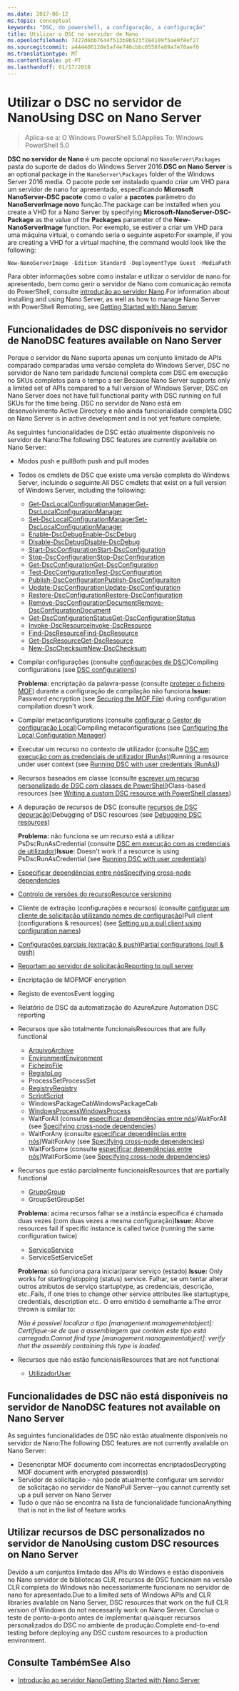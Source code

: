 ```yaml
---
ms.date: 2017-06-12
ms.topic: conceptual
keywords: "DSC, do powershell, a configuração, a configuração"
title: Utilizar o DSC no servidor de Nano
ms.openlocfilehash: 7427d6bb7644f513b9b523f284109f5ae0f8ef27
ms.sourcegitcommit: a444406120e5af4e746cbbc0558fe89a7e78aef6
ms.translationtype: MT
ms.contentlocale: pt-PT
ms.lasthandoff: 01/17/2018
---
```

# <a name="using-dsc-on-nano-server"></a><span data-ttu-id="4dcbd-103">Utilizar o DSC no servidor de Nano</span><span class="sxs-lookup"><span data-stu-id="4dcbd-103">Using DSC on Nano Server</span></span>

> <span data-ttu-id="4dcbd-104">Aplica-se a: O Windows PowerShell 5.0</span><span class="sxs-lookup"><span data-stu-id="4dcbd-104">Applies To: Windows PowerShell 5.0</span></span>

<span data-ttu-id="4dcbd-105">**DSC no servidor de Nano** é um pacote opcional no `NanoServer\Packages` pasta do suporte de dados do Windows Server 2016.</span><span class="sxs-lookup"><span data-stu-id="4dcbd-105">**DSC on Nano Server** is an optional package in the `NanoServer\Packages` folder of the Windows Server 2016 media.</span></span> <span data-ttu-id="4dcbd-106">O pacote pode ser instalado quando criar um VHD para um servidor de nano for apresentado, especificando **Microsoft NanoServer-DSC pacote** como o valor a **pacotes** parâmetro do **NanoServerImage novo**  função.</span><span class="sxs-lookup"><span data-stu-id="4dcbd-106">The package can be installed when you create a VHD for a Nano Server by specifying **Microsoft-NanoServer-DSC-Package** as the value of the **Packages** parameter of the **New-NanoServerImage** function.</span></span> <span data-ttu-id="4dcbd-107">Por exemplo, se estiver a criar um VHD para uma máquina virtual, o comando seria o seguinte aspeto:</span><span class="sxs-lookup"><span data-stu-id="4dcbd-107">For example, if you are creating a VHD for a virtual machine, the command would look like the following:</span></span>

```powershell
New-NanoServerImage -Edition Standard -DeploymentType Guest -MediaPath f:\ -BasePath .\Base -TargetPath .\Nano1\Nano.vhd -ComputerName Nano1 -Packages Microsoft-NanoServer-DSC-Package
```

<span data-ttu-id="4dcbd-108">Para obter informações sobre como instalar e utilizar o servidor de nano for apresentado, bem como gerir o servidor de Nano com comunicação remota do PowerShell, consulte [introdução ao servidor Nano](https://technet.microsoft.com/en-us/library/mt126167.aspx).</span><span class="sxs-lookup"><span data-stu-id="4dcbd-108">For information about installing and using Nano Server, as well as how to manage Nano Server with PowerShell Remoting, see [Getting Started with Nano Server](https://technet.microsoft.com/en-us/library/mt126167.aspx).</span></span>


## <a name="dsc-features-available-on-nano-server"></a><span data-ttu-id="4dcbd-109">Funcionalidades de DSC disponíveis no servidor de Nano</span><span class="sxs-lookup"><span data-stu-id="4dcbd-109">DSC features available on Nano Server</span></span>

 <span data-ttu-id="4dcbd-110">Porque o servidor de Nano suporta apenas um conjunto limitado de APIs comparado comparadas uma versão completa do Windows Server, DSC no servidor de Nano tem paridade funcional completa com DSC em execução no SKUs completos para o tempo a ser.</span><span class="sxs-lookup"><span data-stu-id="4dcbd-110">Because Nano Server supports only a limited set of APIs compared to a full version of Windows Server, DSC on Nano Server does not have full functional parity with DSC running on full SKUs for the time being.</span></span> <span data-ttu-id="4dcbd-111">DSC no servidor de Nano está em desenvolvimento Active Directory e não ainda funcionalidade completa.</span><span class="sxs-lookup"><span data-stu-id="4dcbd-111">DSC on Nano Server is in active development and is not yet feature complete.</span></span>
 
 <span data-ttu-id="4dcbd-112">As seguintes funcionalidades de DSC estão atualmente disponíveis no servidor de Nano:</span><span class="sxs-lookup"><span data-stu-id="4dcbd-112">The following DSC features are currently available on Nano Server:</span></span> 


* <span data-ttu-id="4dcbd-113">Modos push e pull</span><span class="sxs-lookup"><span data-stu-id="4dcbd-113">Both push and pull modes</span></span>

* <span data-ttu-id="4dcbd-114">Todos os cmdlets de DSC que existe uma versão completa do Windows Server, incluindo o seguinte:</span><span class="sxs-lookup"><span data-stu-id="4dcbd-114">All DSC cmdlets that exist on a full version of Windows Server, including the following:</span></span> 
  * [<span data-ttu-id="4dcbd-115">Get-DscLocalConfigurationManager</span><span class="sxs-lookup"><span data-stu-id="4dcbd-115">Get-DscLocalConfigurationManager</span></span>](https://technet.microsoft.com/en-us/library/dn407378.aspx)
  * [<span data-ttu-id="4dcbd-116">Set-DscLocalConfigurationManager</span><span class="sxs-lookup"><span data-stu-id="4dcbd-116">Set-DscLocalConfigurationManager</span></span>](https://technet.microsoft.com/en-us/library/dn521621.aspx)   
  * [<span data-ttu-id="4dcbd-117">Enable-DscDebug</span><span class="sxs-lookup"><span data-stu-id="4dcbd-117">Enable-DscDebug</span></span>](https://technet.microsoft.com/en-us/library/mt517870.aspx)
  * [<span data-ttu-id="4dcbd-118">Disable-DscDebug</span><span class="sxs-lookup"><span data-stu-id="4dcbd-118">Disable-DscDebug</span></span>](https://technet.microsoft.com/en-us/library/mt517872.aspx)       
  * [<span data-ttu-id="4dcbd-119">Start-DscConfiguration</span><span class="sxs-lookup"><span data-stu-id="4dcbd-119">Start-DscConfiguration</span></span>](https://technet.microsoft.com/en-us/library/dn521623.aspx)
  * [<span data-ttu-id="4dcbd-120">Stop-DscConfiguration</span><span class="sxs-lookup"><span data-stu-id="4dcbd-120">Stop-DscConfiguration</span></span>](https://technet.microsoft.com/en-us/library/mt143542.aspx)
  * [<span data-ttu-id="4dcbd-121">Get-DscConfiguration</span><span class="sxs-lookup"><span data-stu-id="4dcbd-121">Get-DscConfiguration</span></span>](https://technet.microsoft.com/en-us/library/dn407379.aspx)
  * [<span data-ttu-id="4dcbd-122">Test-DscConfiguration</span><span class="sxs-lookup"><span data-stu-id="4dcbd-122">Test-DscConfiguration</span></span>](https://technet.microsoft.com/en-us/library/dn407382.aspx)      
  * [<span data-ttu-id="4dcbd-123">Publish-DscConfiguraiton</span><span class="sxs-lookup"><span data-stu-id="4dcbd-123">Publish-DscConfiguraiton</span></span>](https://technet.microsoft.com/en-us/library/mt517875.aspx) 
  * [<span data-ttu-id="4dcbd-124">Update-DscConfiguration</span><span class="sxs-lookup"><span data-stu-id="4dcbd-124">Update-DscConfiguration</span></span>](https://technet.microsoft.com/en-us/library/mt143541.aspx)
  * [<span data-ttu-id="4dcbd-125">Restore-DscConfiguration</span><span class="sxs-lookup"><span data-stu-id="4dcbd-125">Restore-DscConfiguration</span></span>](https://technet.microsoft.com/en-us/library/dn407383.aspx)
  * [<span data-ttu-id="4dcbd-126">Remove-DscConfigurationDocument</span><span class="sxs-lookup"><span data-stu-id="4dcbd-126">Remove-DscConfigurationDocument</span></span>](https://technet.microsoft.com/en-us/library/mt143544.aspx)
  * [<span data-ttu-id="4dcbd-127">Get-DscConfigurationStatus</span><span class="sxs-lookup"><span data-stu-id="4dcbd-127">Get-DscConfigurationStatus</span></span>](https://technet.microsoft.com/en-us/library/mt517868.aspx)
  * [<span data-ttu-id="4dcbd-128">Invoke-DscResource</span><span class="sxs-lookup"><span data-stu-id="4dcbd-128">Invoke-DscResource</span></span>](https://technet.microsoft.com/en-us/library/mt517869.aspx)
  * [<span data-ttu-id="4dcbd-129">Find-DscResource</span><span class="sxs-lookup"><span data-stu-id="4dcbd-129">Find-DscResource</span></span>](https://technet.microsoft.com/en-us/library/mt517874.aspx)
  * [<span data-ttu-id="4dcbd-130">Get-DscResource</span><span class="sxs-lookup"><span data-stu-id="4dcbd-130">Get-DscResource</span></span>](https://technet.microsoft.com/en-us/library/dn521625.aspx)
  * [<span data-ttu-id="4dcbd-131">New-DscChecksum</span><span class="sxs-lookup"><span data-stu-id="4dcbd-131">New-DscChecksum</span></span>](https://technet.microsoft.com/en-us/library/dn521622.aspx)    

* <span data-ttu-id="4dcbd-132">Compilar configurações (consulte [configurações de DSC](configurations.md))</span><span class="sxs-lookup"><span data-stu-id="4dcbd-132">Compiling configurations (see [DSC configurations](configurations.md))</span></span>

  <span data-ttu-id="4dcbd-133">**Problema:** encriptação da palavra-passe (consulte [proteger o ficheiro MOF](securemof.md)) durante a configuração de compilação não funciona.</span><span class="sxs-lookup"><span data-stu-id="4dcbd-133">**Issue:** Password encryption (see [Securing the MOF File](securemof.md)) during configuration compilation doesn't work.</span></span>

* <span data-ttu-id="4dcbd-134">Compilar metaconfigurations (consulte [configurar o Gestor de configuração Local](metaConfig.md))</span><span class="sxs-lookup"><span data-stu-id="4dcbd-134">Compiling metaconfigurations (see [Configuring the Local Configuration Manager](metaConfig.md))</span></span>

* <span data-ttu-id="4dcbd-135">Executar um recurso no contexto de utilizador (consulte [DSC em execução com as credenciais de utilizador (RunAs)](runAsUser.md))</span><span class="sxs-lookup"><span data-stu-id="4dcbd-135">Running a resource under user context (see [Running DSC with user credentials (RunAs)](runAsUser.md))</span></span>

* <span data-ttu-id="4dcbd-136">Recursos baseados em classe (consulte [escrever um recurso personalizado de DSC com classes de PowerShell](authoringResourceClass.md))</span><span class="sxs-lookup"><span data-stu-id="4dcbd-136">Class-based resources (see [Writing a custom DSC resource with PowerShell classes](authoringResourceClass.md))</span></span>

* <span data-ttu-id="4dcbd-137">A depuração de recursos de DSC (consulte [recursos de DSC depuração](debugresource.md))</span><span class="sxs-lookup"><span data-stu-id="4dcbd-137">Debugging of DSC resources (see [Debugging DSC resources](debugresource.md))</span></span>
  
  <span data-ttu-id="4dcbd-138">**Problema:** não funciona se um recurso está a utilizar PsDscRunAsCredential (consulte [DSC em execução com as credenciais de utilizador](runAsUser.md))</span><span class="sxs-lookup"><span data-stu-id="4dcbd-138">**Issue:** Doesn't work if a resource is using PsDscRunAsCredential (see [Running DSC with user credentials](runAsUser.md))</span></span>

* [<span data-ttu-id="4dcbd-139">Especificar dependências entre nós</span><span class="sxs-lookup"><span data-stu-id="4dcbd-139">Specifying cross-node dependencies</span></span>](crossNodeDependencies.md) 

* [<span data-ttu-id="4dcbd-140">Controlo de versões do recurso</span><span class="sxs-lookup"><span data-stu-id="4dcbd-140">Resource versioning</span></span>](sxsResource.md)

* <span data-ttu-id="4dcbd-141">Cliente de extração (configurações e recursos) (consulte [configurar um cliente de solicitação utilizando nomes de configuração](pullClientConfigNames.md))</span><span class="sxs-lookup"><span data-stu-id="4dcbd-141">Pull client (configurations & resources) (see [Setting up a pull client using configuration names](pullClientConfigNames.md))</span></span>

* [<span data-ttu-id="4dcbd-142">Configurações parciais (extração & push)</span><span class="sxs-lookup"><span data-stu-id="4dcbd-142">Partial configurations (pull & push)</span></span>](partialConfigs.md)

* [<span data-ttu-id="4dcbd-143">Reportam ao servidor de solicitação</span><span class="sxs-lookup"><span data-stu-id="4dcbd-143">Reporting to pull server</span></span>](reportServer.md) 

* <span data-ttu-id="4dcbd-144">Encriptação de MOF</span><span class="sxs-lookup"><span data-stu-id="4dcbd-144">MOF encryption</span></span>

* <span data-ttu-id="4dcbd-145">Registo de eventos</span><span class="sxs-lookup"><span data-stu-id="4dcbd-145">Event logging</span></span>

* <span data-ttu-id="4dcbd-146">Relatório de DSC da automatização do Azure</span><span class="sxs-lookup"><span data-stu-id="4dcbd-146">Azure Automation DSC reporting</span></span>

* <span data-ttu-id="4dcbd-147">Recursos que são totalmente funcionais</span><span class="sxs-lookup"><span data-stu-id="4dcbd-147">Resources that are fully functional</span></span>
  * [<span data-ttu-id="4dcbd-148">Arquivo</span><span class="sxs-lookup"><span data-stu-id="4dcbd-148">Archive</span></span>](archiveResource.md)
  * [<span data-ttu-id="4dcbd-149">Environment</span><span class="sxs-lookup"><span data-stu-id="4dcbd-149">Environment</span></span>](environmentResource.md)
  * [<span data-ttu-id="4dcbd-150">Ficheiro</span><span class="sxs-lookup"><span data-stu-id="4dcbd-150">File</span></span>](fileResource.md)
  * [<span data-ttu-id="4dcbd-151">Registo</span><span class="sxs-lookup"><span data-stu-id="4dcbd-151">Log</span></span>](logResource.md)
  * <span data-ttu-id="4dcbd-152">ProcessSet</span><span class="sxs-lookup"><span data-stu-id="4dcbd-152">ProcessSet</span></span>
  * [<span data-ttu-id="4dcbd-153">Registry</span><span class="sxs-lookup"><span data-stu-id="4dcbd-153">Registry</span></span>](registryResource.md)
  * [<span data-ttu-id="4dcbd-154">Script</span><span class="sxs-lookup"><span data-stu-id="4dcbd-154">Script</span></span>](scriptResource.md)
  * <span data-ttu-id="4dcbd-155">WindowsPackageCab</span><span class="sxs-lookup"><span data-stu-id="4dcbd-155">WindowsPackageCab</span></span>
  * [<span data-ttu-id="4dcbd-156">WindowsProcess</span><span class="sxs-lookup"><span data-stu-id="4dcbd-156">WindowsProcess</span></span>](windowsProcessResource.md)
  * <span data-ttu-id="4dcbd-157">WaitForAll (consulte [especificar dependências entre nós](crossNodeDependencies.md))</span><span class="sxs-lookup"><span data-stu-id="4dcbd-157">WaitForAll (see [Specifying cross-node dependencies](crossNodeDependencies.md))</span></span>
  * <span data-ttu-id="4dcbd-158">WaitForAny (consulte [especificar dependências entre nós](crossNodeDependencies.md))</span><span class="sxs-lookup"><span data-stu-id="4dcbd-158">WaitForAny (see [Specifying cross-node dependencies](crossNodeDependencies.md))</span></span>
  * <span data-ttu-id="4dcbd-159">WaitForSome (consulte [especificar dependências entre nós](crossNodeDependencies.md))</span><span class="sxs-lookup"><span data-stu-id="4dcbd-159">WaitForSome (see [Specifying cross-node dependencies](crossNodeDependencies.md))</span></span>

* <span data-ttu-id="4dcbd-160">Recursos que estão parcialmente funcionais</span><span class="sxs-lookup"><span data-stu-id="4dcbd-160">Resources that are partially functional</span></span>
  * [<span data-ttu-id="4dcbd-161">Grupo</span><span class="sxs-lookup"><span data-stu-id="4dcbd-161">Group</span></span>](groupResource.md)
  * <span data-ttu-id="4dcbd-162">GroupSet</span><span class="sxs-lookup"><span data-stu-id="4dcbd-162">GroupSet</span></span>
  
  <span data-ttu-id="4dcbd-163">**Problema:** acima recursos falhar se a instância específica é chamada duas vezes (com duas vezes a mesma configuração)</span><span class="sxs-lookup"><span data-stu-id="4dcbd-163">**Issue:** Above resources fail if specific instance is called twice (running the same configuration twice)</span></span>
  
  * [<span data-ttu-id="4dcbd-164">Serviço</span><span class="sxs-lookup"><span data-stu-id="4dcbd-164">Service</span></span>](serviceResource.md)
  * <span data-ttu-id="4dcbd-165">ServiceSet</span><span class="sxs-lookup"><span data-stu-id="4dcbd-165">ServiceSet</span></span>
  
  <span data-ttu-id="4dcbd-166">**Problema:** só funciona para iniciar/parar serviço (estado).</span><span class="sxs-lookup"><span data-stu-id="4dcbd-166">**Issue:** Only works for starting/stopping (status) service.</span></span> <span data-ttu-id="4dcbd-167">Falhar, se um tentar alterar outros atributos de serviço startuptype, as credenciais, descrição, etc..</span><span class="sxs-lookup"><span data-stu-id="4dcbd-167">Fails, if one tries to change other service attributes like startuptype, credentials, description etc..</span></span> <span data-ttu-id="4dcbd-168">O erro emitido é semelhante a:</span><span class="sxs-lookup"><span data-stu-id="4dcbd-168">The error thrown is similar to:</span></span>
  
  <span data-ttu-id="4dcbd-169">*Não é possível localizar o tipo [management.managementobject]: Certifique-se de que a assemblagem que contém este tipo está carregada.*</span><span class="sxs-lookup"><span data-stu-id="4dcbd-169">*Cannot find type [management.managementobject]: verify that the assembly containing this type is loaded.*</span></span>
  
* <span data-ttu-id="4dcbd-170">Recursos que não estão funcionais</span><span class="sxs-lookup"><span data-stu-id="4dcbd-170">Resources that are not functional</span></span>
  * [<span data-ttu-id="4dcbd-171">Utilizador</span><span class="sxs-lookup"><span data-stu-id="4dcbd-171">User</span></span>](userResource.md)
  

## <a name="dsc-features-not-available-on-nano-server"></a><span data-ttu-id="4dcbd-172">Funcionalidades de DSC não está disponíveis no servidor de Nano</span><span class="sxs-lookup"><span data-stu-id="4dcbd-172">DSC features not available on Nano Server</span></span>

<span data-ttu-id="4dcbd-173">As seguintes funcionalidades de DSC não estão atualmente disponíveis no servidor de Nano:</span><span class="sxs-lookup"><span data-stu-id="4dcbd-173">The following DSC features are not currently available on Nano Server:</span></span>

* <span data-ttu-id="4dcbd-174">Desencriptar MOF documento com incorrectas encriptados</span><span class="sxs-lookup"><span data-stu-id="4dcbd-174">Decrypting MOF document with encrypted password(s)</span></span> 
* <span data-ttu-id="4dcbd-175">Servidor de solicitação – não pode atualmente configurar um servidor de solicitação no servidor de Nano</span><span class="sxs-lookup"><span data-stu-id="4dcbd-175">Pull Server--you cannot currently set up a pull server on Nano Server</span></span>
* <span data-ttu-id="4dcbd-176">Tudo o que não se encontra na lista de funcionalidade funciona</span><span class="sxs-lookup"><span data-stu-id="4dcbd-176">Anything that is not in the list of feature works</span></span>

## <a name="using-custom-dsc-resources-on-nano-server"></a><span data-ttu-id="4dcbd-177">Utilizar recursos de DSC personalizados no servidor de Nano</span><span class="sxs-lookup"><span data-stu-id="4dcbd-177">Using custom DSC resources on Nano Server</span></span>
 
<span data-ttu-id="4dcbd-178">Devido a um conjuntos limitado das APIs do Windows e estão disponíveis no Nano servidor de bibliotecas CLR, recursos de DSC funcionam na versão CLR completa do Windows não necessariamente funcionam no servidor de nano for apresentado.</span><span class="sxs-lookup"><span data-stu-id="4dcbd-178">Due to a limited sets of Windows APIs and CLR libraries available on Nano Server, DSC resources that work on the full CLR version of Windows do not necessarily work on Nano Server.</span></span> <span data-ttu-id="4dcbd-179">Conclua o teste de ponto-a-ponto antes de implementar quaisquer recursos personalizados do DSC no ambiente de produção.</span><span class="sxs-lookup"><span data-stu-id="4dcbd-179">Complete end-to-end testing before deploying any DSC custom resources to a production environment.</span></span>

## <a name="see-also"></a><span data-ttu-id="4dcbd-180">Consulte Também</span><span class="sxs-lookup"><span data-stu-id="4dcbd-180">See Also</span></span>
- [<span data-ttu-id="4dcbd-181">Introdução ao servidor Nano</span><span class="sxs-lookup"><span data-stu-id="4dcbd-181">Getting Started with Nano Server</span></span>](https://technet.microsoft.com/en-us/library/mt126167.aspx)

